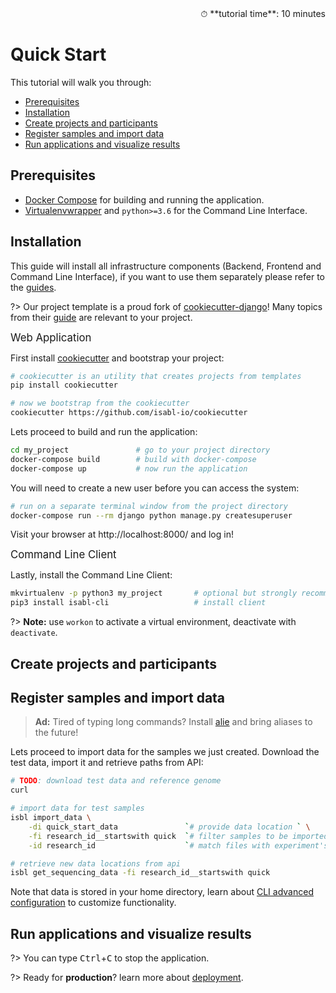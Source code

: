 <div style="text-align: right"> ⏱ **tutorial time**: 10 minutes </div>

# Quick Start

This tutorial will walk you through:

- [Prerequisites](#prerequisites)
- [Installation](#installation)
- [Create projects and participants](#create-projects-and-participants)
- [Register samples and import data](#register-samples-and-import-data)
- [Run applications and visualize results](#run-applications-and-visualize-results)

## Prerequisites

- [Docker Compose] for building and running the application.
- [Virtualenvwrapper] and `python>=3.6` for the Command Line Interface.

## Installation

This guide will install all infrastructure components (Backend, Frontend and Command Line Interface), if you want to use them separately please refer to the [guides](guide).

?> Our project template is a proud fork of [cookiecutter-django]! Many topics from their [guide] are relevant to your project.

<big>Web Application</big>

First install [cookiecutter] and bootstrap your project:

```bash
# cookiecutter is an utility that creates projects from templates
pip install cookiecutter

# now we bootstrap from the cookiecutter
cookiecutter https://github.com/isabl-io/cookiecutter
```

Lets proceed to build and run the application:

```bash
cd my_project               # go to your project directory
docker-compose build        # build with docker-compose
docker-compose up           # now run the application
```

You will need to create a new user before you can access the system:

```bash
# run on a separate terminal window from the project directory
docker-compose run --rm django python manage.py createsuperuser
```

Visit your browser at http://localhost:8000/ and log in!

<big>Command Line Client</big>

Lastly, install the Command Line Client:

```bash
mkvirtualenv -p python3 my_project       # optional but strongly recommended
pip3 install isabl-cli                   # install client
```

?> **Note:** use `workon` to activate a virtual environment, deactivate with `deactivate`.

## Create projects and participants

## Register samples and import data

> **Ad:** Tired of typing long commands? Install [alie] and bring aliases to the future!

Lets proceed to import data for the samples we just created. Download the test data, import it and retrieve paths from API:

```bash
# TODO: download test data and reference genome
curl

# import data for test samples
isbl import_data \
    -di quick_start_data               `# provide data location ` \
    -fi research_id__startswith quick  `# filter samples to be imported ` \
    -id research_id                    `# match files with experiment's research id`

# retrieve new data locations from api
isbl get_sequencing_data -fi research_id__startswith quick
```

Note that data is stored in your home directory, learn about [CLI advanced configuration] to customize functionality.

## Run applications and visualize results

?> You can type <kbd>Ctrl</kbd>+<kbd>C</kbd> to stop the application.

?> Ready for **production**? learn more about [deployment].

<!-- local -->
[CLI advanced configuration]: guides/cli#configuration
[deployment]: tutorials/deployment

<!-- dependencies -->
[guide]: https://cookiecutter-django.readthedocs.io/en/latest/developing-locally-docker.html#
[full documentation]: https://cookiecutter-django.readthedocs.io/en/latest
[docker compose]: https://docs.docker.com/compose/install/
[virtualenvwrapper]: https://virtualenvwrapper.readthedocs.io/en/latest/install.html#basic-installation
[cookiecutter]: https://github.com/audreyr/cookiecutter
[alie]: https://github.com/jsmedmar/alie
[cookiecutter-django]: https://github.com/pydanny/cookiecutter-django
[cookiecutter]: https://github.com/isabl-io/cookiecutter
